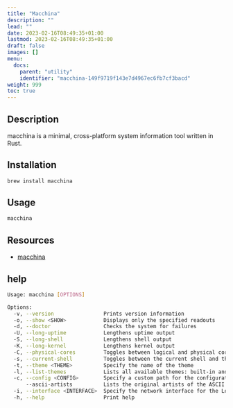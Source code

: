 ```yaml
---
title: "Macchina"
description: ""
lead: ""
date: 2023-02-16T08:49:35+01:00
lastmod: 2023-02-16T08:49:35+01:00
draft: false
images: []
menu:
  docs:
    parent: "utility"
    identifier: "macchina-149f9719f143e7d4967ec6fb7cf3bacd"
weight: 999
toc: true
---
```



## Description

macchina is a minimal, cross-platform system information tool written in Rust.

## Installation

```bash
brew install macchina
```

## Usage

```bash
macchina
```

## Resources

- [macchina](https://github.com/Macchina-CLI/macchina)

## help

```bash
Usage: macchina [OPTIONS]

Options:
  -v, --version                Prints version information
  -o, --show <SHOW>            Displays only the specified readouts
  -d, --doctor                 Checks the system for failures
  -U, --long-uptime            Lengthens uptime output
  -S, --long-shell             Lengthens shell output
  -K, --long-kernel            Lengthens kernel output
  -C, --physical-cores         Toggles between logical and physical cores
  -s, --current-shell          Toggles between the current shell and the default one
  -t, --theme <THEME>          Specify the name of the theme
  -l, --list-themes            Lists all available themes: built-in and custom
  -c, --config <CONFIG>        Specify a custom path for the configuration file
      --ascii-artists          Lists the original artists of the ASCII art used by macchina
  -i, --interface <INTERFACE>  Specify the network interface for the LocalIP readout
  -h, --help                   Print help
```
